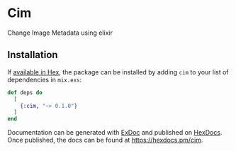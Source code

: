 # Cim

Change Image Metadata using elixir

## Installation

If [available in Hex](https://hex.pm/docs/publish), the package can be installed
by adding `cim` to your list of dependencies in `mix.exs`:

```elixir
def deps do
  [
    {:cim, "~> 0.1.0"}
  ]
end
```

Documentation can be generated with [ExDoc](https://github.com/elixir-lang/ex_doc)
and published on [HexDocs](https://hexdocs.pm). Once published, the docs can
be found at <https://hexdocs.pm/cim>.


